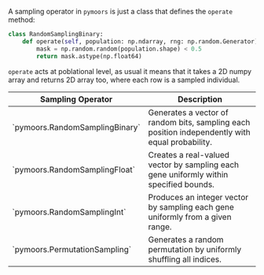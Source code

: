 A sampling operator in `pymoors` is just a class that defines the `operate` method:

```python
class RandomSamplingBinary:
    def operate(self, population: np.ndarray, rng: np.random.Generator) -> np.ndarray:
        mask = np.random.random(population.shape) < 0.5
        return mask.astype(np.float64)

```

`operate` acts at poblational level, as usual it means that it takes a 2D numpy array and returns 2D array too, where each row is a sampled individual.

<table>
  <thead>
    <tr>
      <th>Sampling Operator</th>
      <th>Description</th>
    </tr>
  </thead>
  <tbody>
    <tr>
      <td>`pymoors.RandomSamplingBinary`</td>
      <td>Generates a vector of random bits, sampling each position independently with equal probability.</td>
    </tr>
    <tr>
      <td>`pymoors.RandomSamplingFloat`</td>
      <td>Creates a real-valued vector by sampling each gene uniformly within specified bounds.</td>
    </tr>
    <tr>
      <td>`pymoors.RandomSamplingInt`</td>
      <td>Produces an integer vector by sampling each gene uniformly from a given range.</td>
    </tr>
    <tr>
      <td>`pymoors.PermutationSampling`</td>
      <td>Generates a random permutation by uniformly shuffling all indices.</td>
    </tr>
  </tbody>
</table>
